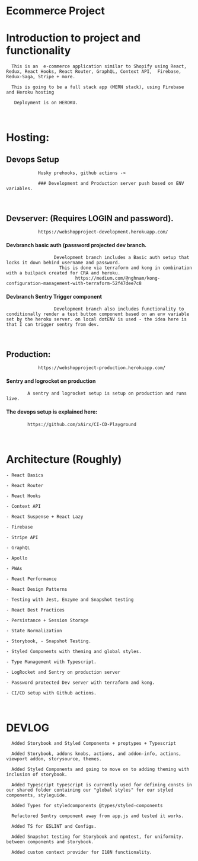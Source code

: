 # Ecommerce Project

# Introduction to project and functionality

      This is an  e-commerce application similar to Shopify using React, Redux, React Hooks, React Router, GraphQL, Context API,  Firebase, Redux-Saga, Stripe + more.

      This is going to be a full stack app (MERN stack), using Firebase and Heroku hosting

       Deployment is on HEROKU.

&nbsp;
&nbsp;
&nbsp;
&nbsp;
&nbsp;
&nbsp;
&nbsp;
&nbsp;

# Hosting:

## Devops Setup

                Husky prehooks, github actions ->

                ### Development and Production server push based on ENV variables.
                
                
&nbsp;
&nbsp;
&nbsp;
&nbsp;
&nbsp;
&nbsp;
&nbsp;
&nbsp;                

## Devserver: (Requires LOGIN and password).

                https://webshopproject-development.herokuapp.com/


#### Devbranch basic auth (password projected dev branch.

                      Development branch includes a Basic auth setup that locks it down behind username and password.
                        This is done via terraform and kong in combination with a builpack created for CRA and heroku.
                              https://medium.com/@nghnam/kong-configuration-management-with-terraform-52f47dee7c8



#### Devbranch Sentry Trigger component

                      Development branch also includes functionality to conditionally render a test button component based on an env variable set by the heroku server. on local dotENV is used - the idea here is that I can trigger sentry from dev.
&nbsp;
&nbsp;
&nbsp;
&nbsp;
&nbsp;
&nbsp;
&nbsp;
&nbsp;
## Production:

                https://webshopproject-production.herokuapp.com/


#### Sentry and logrocket on production

            A sentry and logrocket setup is setup on production and runs live.
            

#### The devops setup is explained here:

            https://github.com/xAirx/CI-CD-Playground



&nbsp;
&nbsp;
&nbsp;
&nbsp;
&nbsp;
&nbsp;
&nbsp;
&nbsp;

# Architecture (Roughly)

    - React Basics

    - React Router

    - React Hooks

    - Context API

    - React Suspense + React Lazy

    - Firebase

    - Stripe API

    - GraphQL

    - Apollo

    - PWAs

    - React Performance

    - React Design Patterns

    - Testing with Jest, Enzyme and Snapshot testing

    - React Best Practices

    - Persistance + Session Storage

    - State Normalization
    
    - Storybook, - Snapshot Testing.
    
    - Styled Components with theming and global styles.
    
    - Type Management with Typescript.
    
    - LogRocket and Sentry on production server
    
    - Password protected Dev server with terraform and kong.
    
    - CI/CD setup with Github actions. 
    
&nbsp;
&nbsp;
&nbsp;
&nbsp;
&nbsp;
&nbsp;
&nbsp;
&nbsp;
# DEVLOG

      Added Storybook and Styled Components + proptypes + Typescript

      Added Storybook, addons knobs, actions, and addon-info, actions, viewport addon, storysource, themes.

      Added Styled Components and going to move on to adding theming with inclusion of storybook.

      Added Typescript typescript is currently used for defining consts in our shared folder containing our "global styles" for our styled components, styleguide.

      Added Types for styledcomponents @types/styled-components

      Refactored Sentry component away from app.js and tested it works.

      Added TS for ESLINT and Configs.

      Added Snapshot testing for Storybook and npmtest, for uniformity. between components and storybook.
      
      Added custom context provider for I18N functionality.
      
      
